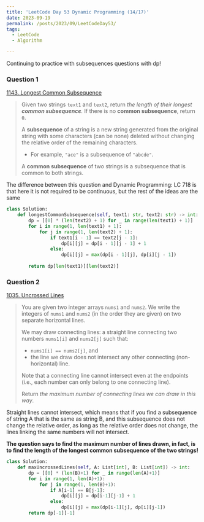 ```yaml
---
title: 'LeetCode Day 53 Dynamic Programming (14/17)'
date: 2023-09-19
permalink: /posts/2023/09/LeetCodeDay53/
tags:
  - LeetCode
  - Algorithm

---
```


Continuing to practice with subsequences questions with dp!

### Question 1

[1143. Longest Common Subsequence](https://leetcode.com/problems/longest-common-subsequence/)

> Given two strings `text1` and `text2`, return *the length of their longest **common subsequence**.* If there is no **common subsequence**, return `0`.
>
> A **subsequence** of a string is a new string generated from the original string with some characters (can be none) deleted without changing the relative order of the remaining characters.
>
> - For example, `"ace"` is a subsequence of `"abcde"`.
>
> A **common subsequence** of two strings is a subsequence that is common to both strings.

The difference between this question and Dynamic Programming: LC 718 is that here it is not required to be continuous, but the rest of the ideas are the same

```python
class Solution:
    def longestCommonSubsequence(self, text1: str, text2: str) -> int:
        dp = [[0] * (len(text2) + 1) for _ in range(len(text1) + 1)]
        for i in range(1, len(text1) + 1):
            for j in range(1, len(text2) + 1):
                if text1[i - 1] == text2[j - 1]:
                    dp[i][j] = dp[i - 1][j - 1] + 1
                else:
                    dp[i][j] = max(dp[i - 1][j], dp[i][j - 1])
 
        return dp[len(text1)][len(text2)]
```

### Question 2

[1035. Uncrossed Lines](https://leetcode.com/problems/uncrossed-lines/)

> You are given two integer arrays `nums1` and `nums2`. We write the integers of `nums1` and `nums2` (in the order they are given) on two separate horizontal lines.
>
> We may draw connecting lines: a straight line connecting two numbers `nums1[i]` and `nums2[j]` such that:
>
> - `nums1[i] == nums2[j]`, and
> - the line we draw does not intersect any other connecting (non-horizontal) line.
>
> Note that a connecting line cannot intersect even at the endpoints (i.e., each number can only belong to one connecting line).
>
> Return *the maximum number of connecting lines we can draw in this way*.

Straight lines cannot intersect, which means that if you find a subsequence of string A that is the same as string B, and this subsequence does not change the relative order, as long as the relative order does not change, the lines linking the same numbers will not intersect.

**The question says to find the maximum number of lines drawn, in fact, is to find the length of the longest common subsequence of the two strings!**

```python
class Solution:
    def maxUncrossedLines(self, A: List[int], B: List[int]) -> int:
        dp = [[0] * (len(B)+1) for _ in range(len(A)+1)]
        for i in range(1, len(A)+1):
            for j in range(1, len(B)+1):
                if A[i-1] == B[j-1]:
                    dp[i][j] = dp[i-1][j-1] + 1
                else:
                    dp[i][j] = max(dp[i-1][j], dp[i][j-1])
        return dp[-1][-1]
```

